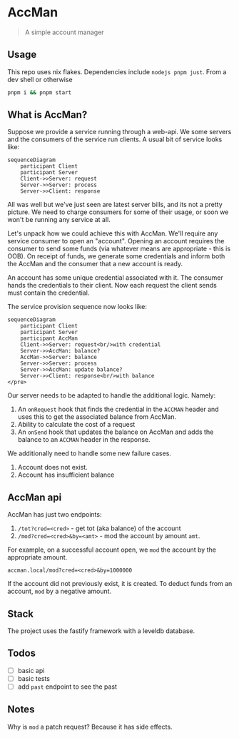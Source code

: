 # AccMan

> A simple account manager

## Usage

This repo uses nix flakes. Dependencies include `nodejs pnpm just`. From a dev
shell or otherwise

```bash
pnpm i && pnpm start
```

## What is AccMan?

Suppose we provide a service running through a web-api. We some servers and the
consumers of the service run clients. A usual bit of service looks like:

```mermaid
sequenceDiagram
    participant Client
    participant Server
    Client->>Server: request
    Server->>Server: process
    Server->>Client: response
```

All was well but we've just seen are latest server bills, and its not a pretty
picture. We need to charge consumers for some of their usage, or soon we won't
be running any service at all.

Let's unpack how we could achieve this with AccMan. We'll require any service
consumer to open an "account". Opening an account requires the consumer to send
some funds (via whatever means are appropriate - this is OOB). On receipt of
funds, we generate some credentials and inform both the AccMan and the consumer
that a new account is ready.

An account has some unique credential associated with it. The consumer hands the
credentials to their client. Now each request the client sends must contain the
credential.

The service provision sequence now looks like:

```mermaid
sequenceDiagram
    participant Client
    participant Server
    participant AccMan
    Client->>Server: request<br/>with credential
    Server->>AccMan: balance?
    AccMan->>Server: balance
    Server->>Server: process
    Server->>AccMan: update balance?
    Server->>Client: response<br/>with balance
</pre>
```

Our server needs to be adapted to handle the additional logic. Namely:

1. An `onRequest` hook that finds the credential in the `ACCMAN` header and uses
   this to get the associated balance from AccMan.
2. Ability to calculate the cost of a request
3. An `onSend` hook that updates the balance on AccMan and adds the balance to
   an `ACCMAN` header in the response.

We additionally need to handle some new failure cases.

1. Account does not exist.
2. Account has insufficient balance

## AccMan api

AccMan has just two endpoints:

1. `/tot?cred=<cred>` - get tot (aka balance) of the account
2. `/mod?cred=<cred>&by=<amt>` - mod the account by amount `amt`.

For example, on a successful account open, we `mod` the account by the
appropriate amount.

```
accman.local/mod?cred=<cred>&by=1000000
```

If the account did not previously exist, it is created. To deduct funds from an
account, `mod` by a negative amount.

## Stack

The project uses the fastify framework with a leveldb database.

## Todos

- [ ] basic api
- [ ] basic tests
- [ ] add `past` endpoint to see the past

## Notes

Why is `mod` a patch request? Because it has side effects.
